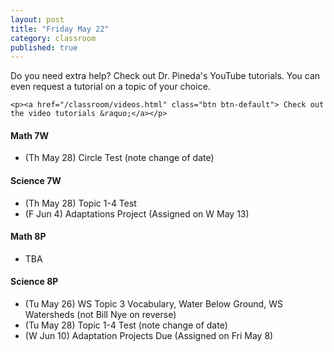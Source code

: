 ```yaml
---
layout: post
title: "Friday May 22"
category: classroom
published: true
---
```

<div class="alert alert-success" role="alert">
	<p>Do you need extra help? Check out Dr. Pineda's YouTube tutorials. You can even request a tutorial on a topic of your choice.</p>

    <p><a href="/classroom/videos.html" class="btn btn-default"> Check out the video tutorials &raquo;</a></p>
</div>

#### Math 7W
* (Th May 28) Circle Test (note change of date)

#### Science 7W
* (Th May 28) Topic 1-4 Test
* (F Jun 4) Adaptations Project (Assigned on W May 13)

#### Math 8P
* TBA

#### Science 8P
* (Tu May 26) WS Topic 3 Vocabulary, Water Below Ground, WS Watersheds (not Bill Nye on reverse)
* (Tu May 28) Topic 1-4 Test (note change of date)
* (W Jun 10) Adaptation Projects Due (Assigned on Fri May 8)
